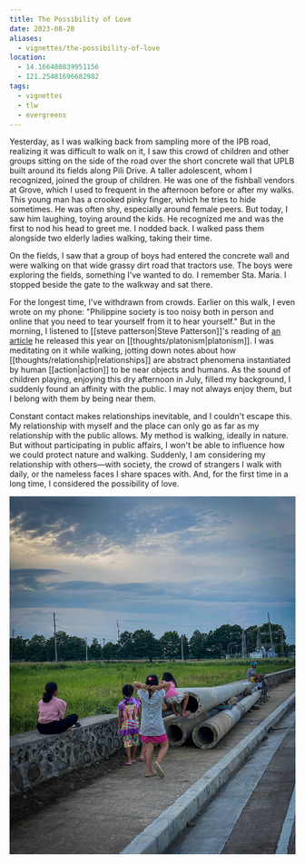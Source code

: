 ```yaml
---
title: The Possibility of Love
date: 2023-08-20
aliases:
  - vignettes/the-possibility-of-love
location:
  - 14.166480839951156
  - 121.25481696682982
tags:
  - vignettes
  - tlw
  - evergreens
---
```

Yesterday, as I was walking back from sampling more of the IPB road, realizing it was difficult to walk on it, I saw this crowd of children and other groups sitting on the side of the road over the short concrete wall that UPLB built around its fields along Pili Drive. A taller adolescent, whom I recognized, joined the group of children. He was one of the fishball vendors at Grove, which I used to frequent in the afternoon before or after my walks. This young man has a crooked pinky finger, which he tries to hide sometimes. He was often shy, especially around female peers. But today, I saw him laughing, toying around the kids. He recognized me and was the first to nod his head to greet me. I nodded back. I walked pass them alongside two elderly ladies walking, taking their time.

On the fields, I saw that a group of boys had entered the concrete wall and were walking on that wide grassy dirt road that tractors use. The boys were exploring the fields, something I've wanted to do. I remember Sta. Maria. I stopped beside the gate to the walkway and sat there.

For the longest time, I've withdrawn from crowds. Earlier on this walk, I even wrote on my phone: "Philippine society is too noisy both in person and online that you need to tear yourself from it to hear yourself." But in the morning, I listened to [[steve patterson|Steve Patterson]]'s reading of [an article](https://steve-patterson.com/the-objectivity-of-structure-outside-our-concepts/) he released this year on [[thoughts/platonism|platonism]]. I was meditating on it while walking, jotting down notes about how [[thoughts/relationship|relationships]] are abstract phenomena instantiated by human [[action|action]] to be near objects and humans. As the sound of children playing, enjoying this dry afternoon in July, filled my background, I suddenly found an affinity with the public. I may not always enjoy them, but I belong with them by being near them.

Constant contact makes relationships inevitable, and I couldn't escape this. My relationship with myself and the place can only go as far as my relationship with the public allows. My method is walking, ideally in nature. But without participating in public affairs, I won't be able to influence how we could protect nature and walking. Suddenly, I am considering my relationship with others—with society, the crowd of strangers I walk with daily, or the nameless faces I share spaces with. And, for the first time in a long time, I considered the possibility of love.

![Children at IPB road](vignettes/images/children-at-IPB.jpg)